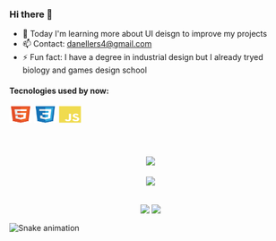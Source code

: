 ### Hi there 👋

- 🌱 Today I'm learning more about UI deisgn to improve my projects
- 📫 Contact: danellers4@gmail.com
- ⚡ Fun fact: I have a degree in industrial design but I already tryed biology and games design school

<div style="display: inline_block">
  <h4>Tecnologies used by now:</h4>
  <img align="center" alt="logo-HTML" height="30" width="40" src="https://raw.githubusercontent.com/devicons/devicon/master/icons/html5/html5-original.svg">
  <img align="center" alt="logo-CSS" height="30" width="40" src="https://raw.githubusercontent.com/devicons/devicon/master/icons/css3/css3-original.svg">
  <img align="center" alt="logo-Js" height="30" width="40" src="https://raw.githubusercontent.com/devicons/devicon/master/icons/javascript/javascript-plain.svg">
</div>

##
<br><div align="center">
  <a href="https://github.com/lemong42">
  <img height="180em" src="https://github-readme-stats.vercel.app/api?username=lemong42&show_icons=true&theme=dark&include_all_commits=true&count_private=true"/><br><br>
  <img height="180em" src="https://github-readme-stats.vercel.app/api/top-langs/?username=lemong42&layout=compact&langs_count=7&theme=dark"/><br><br>
</div>
  
<div align="center"> 
  <a href="https://instagram.com/danellers_" target="_blank"><img src="https://img.shields.io/badge/-Instagram-%23E4405F?style=for-the-badge&logo=instagram&logoColor=white" target="_blank"></a>
  <a href="https://www.linkedin.com/in/danellers4/" target="_blank"><img src="https://img.shields.io/badge/-LinkedIn-%230077B5?style=for-the-badge&logo=linkedin&logoColor=white" target="_blank"></a> 
</div>

![Snake animation](https://github.com/lemong42/lemong42/blob/output/github-contribution-grid-snake.svg)
  
